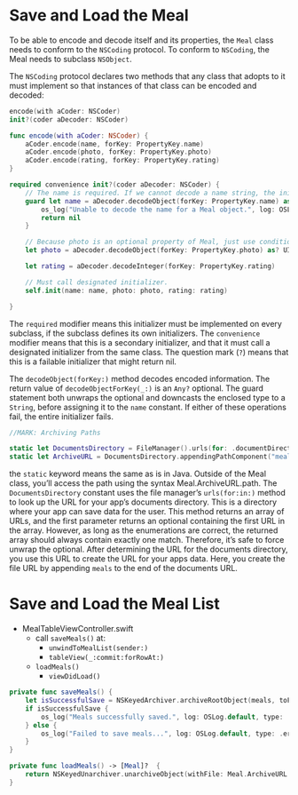 # Save and Load the Meal

To be able to encode and decode itself and its properties, the `Meal` class needs to conform to the `NSCoding` protocol. To conform to `NSCoding`, the Meal needs to subclass `NSObject`.

The `NSCoding` protocol declares two methods that any class that adopts to it must implement so that instances of that class can be encoded and decoded:

```swift
encode(with aCoder: NSCoder)
init?(coder aDecoder: NSCoder)
```

```swift
func encode(with aCoder: NSCoder) {
    aCoder.encode(name, forKey: PropertyKey.name)
    aCoder.encode(photo, forKey: PropertyKey.photo)
    aCoder.encode(rating, forKey: PropertyKey.rating)
}
```

```swift
required convenience init?(coder aDecoder: NSCoder) {
    // The name is required. If we cannot decode a name string, the initializer should fail.
    guard let name = aDecoder.decodeObject(forKey: PropertyKey.name) as? String else {
        os_log("Unable to decode the name for a Meal object.", log: OSLog.default, type: .debug)
        return nil
    }

    // Because photo is an optional property of Meal, just use conditional cast.
    let photo = aDecoder.decodeObject(forKey: PropertyKey.photo) as? UIImage

    let rating = aDecoder.decodeInteger(forKey: PropertyKey.rating)

    // Must call designated initializer.
    self.init(name: name, photo: photo, rating: rating)

}
```
The `required` modifier means this initializer must be implemented on every subclass, if the subclass defines its own initializers.
The `convenience` modifier means that this is a secondary initializer, and that it must call a designated initializer from the same class.
The question mark (`?`) means that this is a failable initializer that might return nil.

The `decodeObject(forKey:)` method decodes encoded information.
The return value of `decodeObjectForKey(_:)` is an `Any?` optional. The guard statement both unwraps the optional and downcasts the enclosed type to a `String`, before assigning it to the `name` constant. If either of these operations fail, the entire initializer fails.

```swift
//MARK: Archiving Paths

static let DocumentsDirectory = FileManager().urls(for: .documentDirectory, in: .userDomainMask).first!
static let ArchiveURL = DocumentsDirectory.appendingPathComponent("meals")
```
the `static` keyword means the same as is in Java. Outside of the Meal class, you’ll access the path using the syntax Meal.ArchiveURL.path.
The `DocumentsDirectory` constant uses the file manager’s `urls(for:in:)` method to look up the URL for your app’s documents directory. This is a directory where your app can save data for the user. This method returns an array of URLs, and the first parameter returns an optional containing the first URL in the array. However, as long as the enumerations are correct, the returned array should always contain exactly one match. Therefore, it’s safe to force unwrap the optional.
After determining the URL for the documents directory, you use this URL to create the URL for your apps data. Here, you create the file URL by appending `meals` to the end of the documents URL.

# Save and Load the Meal List
* MealTableViewController.swift
    * call `saveMeals()` at:
        * `unwindToMealList(sender:)`
        * `tableView(_:commit:forRowAt:)`
    * `loadMeals()`
        * `viewDidLoad()`

```swift
private func saveMeals() {
    let isSuccessfulSave = NSKeyedArchiver.archiveRootObject(meals, toFile: Meal.ArchiveURL.path)
    if isSuccessfulSave {
        os_log("Meals successfully saved.", log: OSLog.default, type: .debug)
    } else {
        os_log("Failed to save meals...", log: OSLog.default, type: .error)
    }
}

private func loadMeals() -> [Meal]?  {
    return NSKeyedUnarchiver.unarchiveObject(withFile: Meal.ArchiveURL.path) as? [Meal]
}
```
